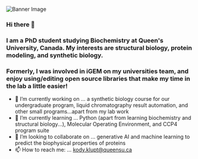 ![Banner Image](https://github.com/KodyKlupt/KodyKlupt/assets/99773085/da9fffff-3ce4-4dc2-8472-f293302b358c)

### Hi there 👋

### I am a PhD student studying Biochemistry at Queen's University, Canada. My interests are structural biology, protein modeling, and synthetic biology. 

### Formerly, I was involved in iGEM on my universities team, and enjoy using/editing open source libraries that make my time in the lab a little easier!

- 🔭 I’m currently working on ... a synthetic biology course for our undergraduate program, liquid chromatography result automation, and other small programs...apart from my lab work
- 🌱 I’m currently learning ... Python (apart from learning biochemistry and structural biology...), Molecular Operating Environment, and CCP4 program suite
- 👯 I’m looking to collaborate on ... generative AI and machine learning to predict the biophysical properties of proteins
- 📫 How to reach me: ... kody.klupt@queensu.ca 


